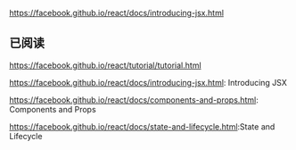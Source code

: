 <https://facebook.github.io/react/docs/introducing-jsx.html>

## 已阅读
<https://facebook.github.io/react/tutorial/tutorial.html>

<https://facebook.github.io/react/docs/introducing-jsx.html>: Introducing JSX

<https://facebook.github.io/react/docs/components-and-props.html>: Components and Props

<https://facebook.github.io/react/docs/state-and-lifecycle.html>:State and Lifecycle